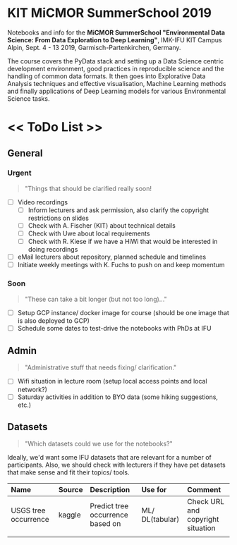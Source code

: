 # KIT MiCMOR SummerSchool 2019
Notebooks and info for the **MiCMOR SummerSchool "Environmental Data Science: From Data Exploration to Deep Learning"**, IMK-IFU KIT Campus Alpin, Sept. 4 - 13 2019, Garmisch-Partenkirchen, Germany.  

The course covers the PyData stack and setting up a Data Science centric development environment, good practices in reproducible science and the handling of common data formats. It then goes into Explorative Data Analysis techniques and effective visualisation, Machine Learning methods and finally applications of Deep Learning models for various Environmental Science tasks.   
 
# << ToDo List >>
## General
### Urgent
> "Things that should be clarified really soon!  

- [ ] Video recordings
	- [ ] Inform lecturers and ask permission, also clarify the copyright restrictions on slides
	- [ ] Check with A. Fischer (KIT) about technical details
	- [ ] Check with Uwe about local requirements  
	- [ ] Check with R. Kiese if we have a HiWi that would be interested in doing recordings
- [ ] eMail lecturers about repository, planned schedule and timelines   
- [ ] Initiate weekly meetings with K. Fuchs to push on and keep momentum 

### Soon
> "These can take a bit longer (but not too long)..."  

- [ ] Setup GCP instance/ docker image for course (should be one image that is also deployed to GCP) 
- [ ] Schedule some dates to test-drive the notebooks with PhDs at IFU

## Admin
> "Administrative stuff that needs fixing/ clarification."  

- [ ] Wifi situation in lecture room (setup local access points and local network?)
- [ ] Saturday activities in addition to BYO data (some hiking suggestions, etc.)

## Datasets
> "Which datasets could we use for the notebooks?" 

Ideally, we'd want some IFU datasets that are relevant for a number of participants. Also, we should check with lecturers if they have pet datasets that make sense and fit their topics/ tools.

|Name|Source|Description|Use for|Comment|
|:--|:--|:--|:--|:--|
|USGS tree occurrence|kaggle|Predict tree occurrence based on |ML/ DL(tabular)|Check URL and copyright situation|
|  |  |  |  |  |

